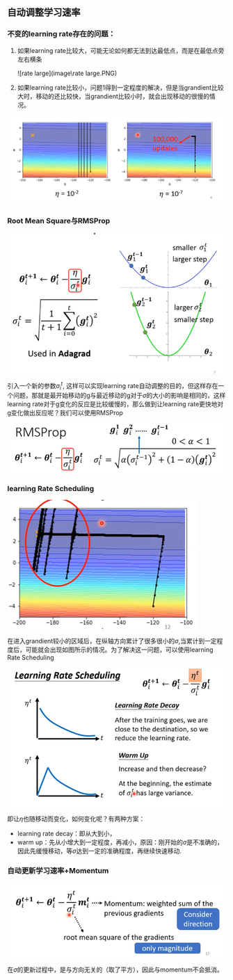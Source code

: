 ## 自动调整学习速率

### 不变的learning rate存在的问题：

1. 如果learning rate比较大，可能无论如何都无法到达最低点，而是在最低点旁左右横条

   ![rate large](image\rate large.PNG)

2. 如果learning rate比较小，问题1得到一定程度的解决，但是当grandient比较大时，移动的还比较快，当grandient比较小时，就会出现移动的很慢的情况。

![rate](image\rate.PNG)

### Root Mean Square与RMSProp

![02](image\02.PNG)

引入一个新的参数$\sigma_i^t$, 这样可以实现learning rate自动调整的目的，但这样存在一个问题，那就是最开始移动的g与最近移动的g对于$\sigma$的大小的影响是相同的，这样learning rate对于g变化的反应是比较缓慢的，那么做到让learning rate更快地对g变化做出反应呢？我们可以使用RMSProp

![sig](image\sig.PNG)

### learning Rate Scheduling

![yz](image\yz.PNG)

在进入grandient较小的区域后，在纵轴方向累计了很多很小的$\sigma$,当累计到一定程度后，可能就会出现如图所示的情况。为了解决这一问题，可以使用learning Rate Scheduling

![？？](image\？？.PNG)

即让$\eta$也随移动而变化，如何变化呢？有两种方案：

- learning rate decay：即从大到小，
- warm up：先从小增大到一定程度，再减小，原因：刚开始的$\sigma$是不准确的，因此先缓慢移动，等$\sigma$达到一定的准确程度，再继续快速移动.

### 自动更新学习速率+Momentum

![s+m](image\s+m.PNG)

在$\sigma$的更新过程中，是与方向无关的（取了平方），因此与momentum不会抵消。

